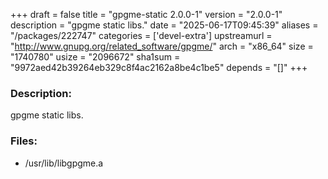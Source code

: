 +++
draft = false
title = "gpgme-static 2.0.0-1"
version = "2.0.0-1"
description = "gpgme static libs."
date = "2025-06-17T09:45:39"
aliases = "/packages/222747"
categories = ['devel-extra']
upstreamurl = "http://www.gnupg.org/related_software/gpgme/"
arch = "x86_64"
size = "1740780"
usize = "2096672"
sha1sum = "9972aed42b39264eb329c8f4ac2162a8be4c1be5"
depends = "[]"
+++
### Description: 
gpgme static libs.

### Files: 
* /usr/lib/libgpgme.a
